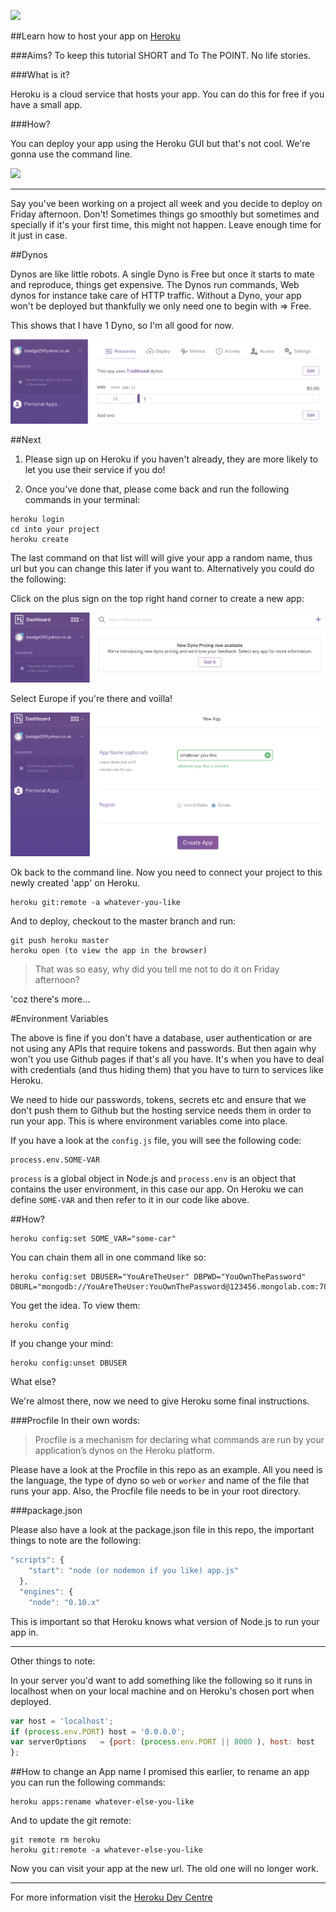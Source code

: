 ![](https://s3.amazonaws.com/kinlane-productions/api-evangelist/heroku/heroku-logo.png)

##Learn how to host your app on [Heroku](https://dashboard.heroku.com/)

###Aims?
To keep this tutorial SHORT and To The POINT. No life stories.

###What is it?

Heroku is a cloud service that hosts your app. You can do this for free if you have a small app. 

###How?

You can deploy your app using the Heroku GUI but that's not cool. We're gonna use the command line.

![](http://s2.quickmeme.com/img/14/14bd39c02c40e7e10a50a68aa2c385359b5097214a97fe131e88d21bf7996198.jpg)

---

Say you've been working on a project all week and you decide to deploy on Friday afternoon. Don't! Sometimes things go smoothly but sometimes and specially if it's your first time, this might not happen. Leave enough time for it just in case.

##Dynos

Dynos are like little robots. A single Dyno is Free but once it starts to mate and reproduce, things get expensive. The Dynos run commands, Web dynos for instance take care of HTTP traffic. Without a Dyno, your app won't be deployed but thankfully we only need one to begin with => Free.

This shows that I have 1 Dyno, so I'm all good for now.

![](https://raw.githubusercontent.com/Neats29/Learn-Heroku/master/dynos.png)

##Next

1. Please sign up on Heroku if you haven't already, they are more likely to let you use their service if you do!


2. Once you've done that, please come back and run the following commands in your terminal:

```
heroku login
cd into your project
heroku create
```
The last command on that list will will give your app a random name, thus url but you can change this later if you want to. Alternatively you could do the following:

Click on the plus sign on the top right hand corner to create a new app:

![](https://raw.githubusercontent.com/Neats29/Learn-Heroku/master/add-new-app.png)

Select Europe if you're there and voilla!

![](https://raw.githubusercontent.com/Neats29/Learn-Heroku/master/app-name.png)


Ok back to the command line. Now you need to connect your project to this newly created 'app' on Heroku.

```
heroku git:remote -a whatever-you-like
```
And to deploy, checkout to the master branch and run:
```
git push heroku master
heroku open (to view the app in the browser)
```

> That was so easy, why did you tell me not to do it on Friday afternoon?

'coz there's more...

#Environment Variables

The above is fine if you don't have a database, user authentication or are not using any APIs that require tokens and passwords. But then again why won't you use Github pages if that's all you have. It's when you have to deal with credentials (and thus hiding them) that you have to turn to services like Heroku.

We need to hide our passwords, tokens, secrets etc and ensure that we don't push them to Github but the hosting service needs them in order to run your app. This is where environment variables come into place.

If you have a look at the `config.js` file, you will see the following code:

```
process.env.SOME-VAR
```

`process` is a global object in Node.js and `process.env` is an object that contains the user environment, in this case our app. On Heroku we can define `SOME-VAR` and then refer to it in our code like above.

##How?

```
heroku config:set SOME_VAR="some-car"
```
You can chain them all in one command like so:

```
heroku config:set DBUSER="YouAreTheUser" DBPWD="YouOwnThePassword" DBURL="mongodb://YouAreTheUser:YouOwnThePassword@123456.mongolab.com:78910/collectionName?"
```
You get the idea.
To view them:
```
heroku config
```
If you change your mind:
```
heroku config:unset DBUSER
```

What else?

We're almost there, now we need to give Heroku some final instructions.

###Procfile
In their own words: 
> Procfile is a mechanism for declaring what commands are run by your application’s dynos on the Heroku platform.

Please have a look at the Procfile in this repo as an example. All you need is the language, the type of dyno so `web` or `worker` and name of the file that runs your app. Also, the Procfile file needs to be in your root directory. 

###package.json

Please also have a look at the package.json file in this repo, the important things to note are the following:

```javascript
"scripts": {
    "start": "node (or nodemon if you like) app.js"
  },
  "engines": {
    "node": "0.10.x"
```
This is important so that Heroku knows what version of Node.js to run your app in.



***
Other things to note:

In your server you'd want to add something like the following so it runs in localhost when on your local machine and on Heroku's chosen port when deployed.

```javascript
var host = 'localhost';
if (process.env.PORT) host = '0.0.0.0';
var serverOptions 	= {port: (process.env.PORT || 8000 ), host: host 
};
```

##How to change an App name
I promised this earlier, to rename an app you can run the following commands:

```
heroku apps:rename whatever-else-you-like
```
And to update the git remote:
```
git remote rm heroku
heroku git:remote -a whatever-else-you-like
```
Now you can visit your app at the new url. The old one will no longer work.

---

For more information visit the [Heroku Dev Centre](https://devcenter.heroku.com/)




